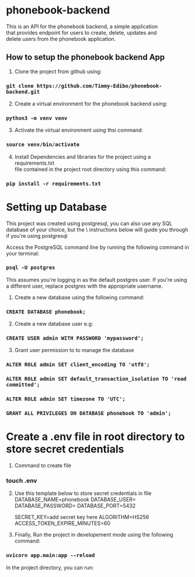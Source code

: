 # phonebook-backend


This is an API for the phonebook backend, a simple application \
that provides endpoint for users to create, delete, updates and \
delete users from the phonebook application.

## How to setup the phonebook backend App

1. Clone the project from github using:
### `git clone https://github.com/Timmy-Edibo/phonebook-backend.git`

2. Create a virtual environment for the phonebook backend using:
### `python3 -m venv venv`

3. Activate  the virtual environment using thsi command:
### `source venv/bin/activate`

4. Install Dependencies and libraries for the project using a requirements.txt \
file contained in the project root directory using this command:

### `pip install -r requirements.txt`

# Setting up Database
This project was created using postgresql, you can also use any SQL database of your choice, but the \ instructions below will guide you through if you're using postgresql


Access the PostgreSQL command line by running the following command in your terminal:
### `psql -U postgres`
This assumes you're logging in as the default postgres user. 
If you're using a different user, replace postgres with the appropriate username.

1. Create a new database using the following command:
### `CREATE DATABASE phonebook;`

2. Create a new database user e.g:
### `CREATE USER admin WITH PASSWORD 'mypassword';`

3. Grant user permission to to manage the database
### `ALTER ROLE admin SET client_encoding TO 'utf8'; `
### `ALTER ROLE admin SET default_transaction_isolation TO 'read committed';`
### `ALTER ROLE admin SET timezone TO 'UTC';`

### `GRANT ALL PRIVILEGES ON DATABASE phonebook TO 'admin';`


# Create a .env file in root directory to store secret credentials
1. Command to create file
### touch .env

2. Use this template below to store secret credentials in file
    DATABASE_NAME=phonebook
    DATABASE_USER=
    DATABASE_PASSWORD=
    DATABASE_PORT=5432

    SECRET_KEY=add secret key here
    ALGORITHM=HS256
    ACCESS_TOKEN_EXPIRE_MINUTES=60


4. Finally, Run the project in developement mode using the following command:
### `uvicorn app.main:app --reload`
In the project directory, you can run:
